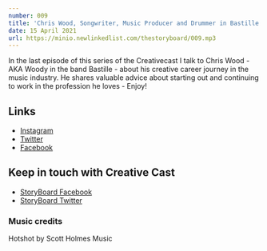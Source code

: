 ```yaml
---
number: 009
title: 'Chris Wood, Songwriter, Music Producer and Drummer in Bastille'
date: 15 April 2021
url: https://minio.newlinkedlist.com/thestoryboard/009.mp3
---
```


In the last episode of this series of the Creativecast I talk to Chris Wood - AKA Woody in the band Bastille - about his creative career journey in the music industry. He shares valuable advice about starting out and continuing to work in the profession he loves - Enjoy! 

## Links
* [Instagram](https://www.instagram.com/woodybangsthedrums)
* [Twitter](https://twitter.com/bastille)
* [Facebook](https://www.facebook.com/bastilleuk/)

## Keep in touch with Creative Cast
* [StoryBoard Facebook](https://www.facebook.com/thestoryboardhub/)
* [StoryBoard Twitter](https://twitter.com/storyboardhub/)

### Music credits
Hotshot by Scott Holmes Music